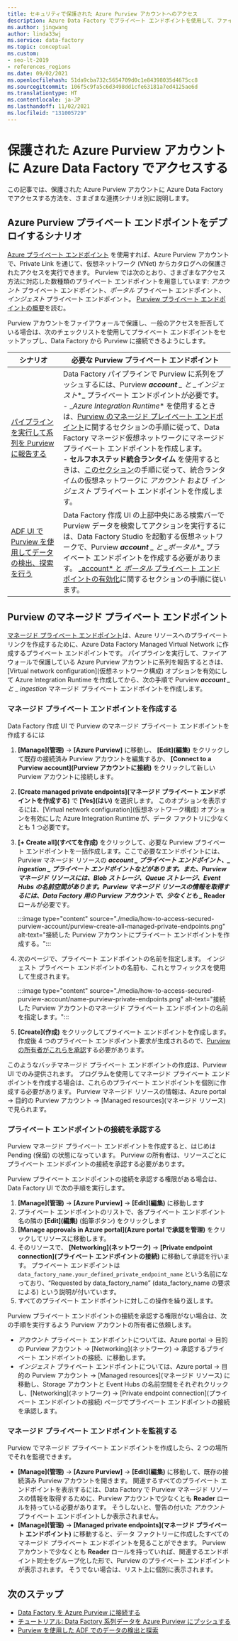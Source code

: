 ```yaml
---
title: セキュリティで保護された Azure Purview アカウントへのアクセス
description: Azure Data Factory でプライベート エンドポイントを使用して、ファイアウォールで保護された Azure Purview アカウントにアクセスする方法を説明します
ms.author: jingwang
author: linda33wj
ms.service: data-factory
ms.topic: conceptual
ms.custom:
- seo-lt-2019
- references_regions
ms.date: 09/02/2021
ms.openlocfilehash: 51da9cba732c5654709d0c1e84398035d4675cc8
ms.sourcegitcommit: 106f5c9fa5c6d3498dd1cfe63181a7ed4125ae6d
ms.translationtype: HT
ms.contentlocale: ja-JP
ms.lasthandoff: 11/02/2021
ms.locfileid: "131005729"
---
```

# <a name="access-a-secured-azure-purview-account-from-azure-data-factory"></a>保護された Azure Purview アカウントに Azure Data Factory でアクセスする

この記事では、保護された Azure Purview アカウントに Azure Data Factory でアクセスする方法を、さまざまな連携シナリオ別に説明します。

## <a name="azure-purview-private-endpoint-deployment-scenarios"></a>Azure Purview プライベート エンドポイントをデプロイするシナリオ

[Azure プライベート エンドポイント](../private-link/private-endpoint-overview.md) を使用すれば、Azure Purview アカウントで、Private Link を通じて、仮想ネットワーク (VNet) からカタログへの保護されたアクセスを実行できます。 Purview では次のとおり、さまざまなアクセス方法に対応した数種類のプライベート エンドポイントを用意しています: *アカウント* プライベート エンドポイント、*ポータル* プライベート エンドポイント、*インジェスト* プライベート エンドポイント。 [Purview プライベート エンドポイントの概要](../purview/catalog-private-link.md#conceptual-overview)を読む。 

Purview アカウントをファイアウォールで保護し、一般のアクセスを拒否している場合は、次のチェックリストを使用してプライベート エンドポイントをセットアップし、Data Factory から Purview に接続できるようにします。 

| シナリオ                                                     | 必要な Purview プライベート エンドポイント                           |
| ------------------------------------------------------------ | ------------------------------------------------------------ |
| [パイプラインを実行して系列を Purview に報告する](tutorial-push-lineage-to-purview.md) | Data Factory パイプラインで Purview に系列をプッシュするには、Purview ***account** _ と _*_インジェスト_*_ プライベート エンドポイントが必要です。 <br>- _*Azure Integration Runtime** を使用するときは、[Purview のマネージド プレイベート エンドポイント](#managed-private-endpoints-for-purview)に関するセクションの手順に従って、Data Factory マネージド仮想ネットワークにマネージド プライベート エンドポイントを作成します。<br>- **セルフホステッド統合ランタイム** を使用するときは、[このセクション](../purview/catalog-private-link-end-to-end.md#option-2---enable-account-portal-and-ingestion-private-endpoint-on-existing-azure-purview-accounts)の手順に従って、統合ランタイムの仮想ネットワークに *アカウント* および *インジェスト* プライベート エンドポイントを作成します。 |
| [ADF UI で Purview を使用してデータの検出、探索を行う](how-to-discover-explore-purview-data.md) | Data Factory 作成 UI の上部中央にある検索バーで Purview データを検索してアクションを実行するには、Data Factory Studio を起動する仮想ネットワークで、Purview ***account** _ と _*_ポータル_*_ プライベート エンドポイントを作成する必要があります。 [_account* と *ポータル* プライベート エンドポイントの有効化](../purview/catalog-private-link-account-portal.md#option-2---enable-account-and-portal-private-endpoint-on-existing-azure-purview-accounts)に関するセクションの手順に従います。 |

## <a name="managed-private-endpoints-for-purview"></a>Purview のマネージド プライベート エンドポイント

[マネージド プライベート エンドポイント](managed-virtual-network-private-endpoint.md#managed-private-endpoints)は、Azure リソースへのプライベート リンクを作成するために、Azure Data Factory Managed Virtual Network に作成するプライベート エンドポイントです。 パイプラインを実行して、ファイアウォールで保護している Azure Purview アカウントに系列を報告するときは、[Virtual network configuration]\(仮想ネットワーク構成\) オプションを有効にして Azure Integration Runtime を作成してから、次の手順で Purview ***account** _ と _ *_ingestion_** マネージド プライベート エンドポイントを作成します。

### <a name="create-managed-private-endpoints"></a>マネージド プライベート エンドポイントを作成する

Data Factory 作成 UI で Purview のマネージド プライベート エンドポイントを作成するには

1. **[Manage]\(管理\)**  ->  **[Azure Purview]** に移動し、 **[Edit]\(編集\)** をクリックして既存の接続済み Purview アカウントを編集するか、 **[Connect to a Purview account]\(Purview アカウントに接続\)** をクリックして新しい Purview アカウントに接続します。

2. **[Create managed private endpoints]\(マネージド プライベート エンドポイントを作成する\)** で **[Yes]\(はい\)** を選択します。 このオプションを表示するには、[Virtual network configuration]\(仮想ネットワーク構成\) オプションを有効にした Azure Integration Runtime が、データ ファクトリに少なくとも 1 つ必要です。

3. **[+ Create all]\(すべてを作成\)** をクリックして、必要な Purview プライベート エンドポイントを一括作成します。ここで必要なエンドポイントには、Purview マネージド リソースの **_account_ *_ プライベート エンドポイント、_* _ingestion_ *_ プライベート エンドポイントなどがあります。また、Purview マネージド リソースには、Blob ストレージ、Queue ストレージ、Event Hubs の名前空間があります。Purview マネージド リソースの情報を取得するには、Data Factory 用の Purview アカウントで、少なくとも _* Reader** ロールが必要です。

   :::image type="content" source="./media/how-to-access-secured-purview-account/purview-create-all-managed-private-endpoints.png" alt-text="接続した Purview アカウントにプライベート エンドポイントを作成する。":::

4. 次のページで、プライベート エンドポイントの名前を指定します。 インジェスト プライベート エンドポイントの名前も、これとサフィックスを使用して生成されます。

   :::image type="content" source="./media/how-to-access-secured-purview-account/name-purview-private-endpoints.png" alt-text="接続した Purview アカウントのマネージド プライベート エンドポイントの名前を指定します。":::

5. **[Create]\(作成\)** をクリックしてプライベート エンドポイントを作成します。 作成後 4 つのプライベート エンドポイント要求が生成されるので、[Purview の所有者がこれらを承認](#approve-private-endpoint-connections)する必要があります。

このようなバッチマネージド プライベート エンドポイントの作成は、Purview UI でのみ提供されます。 プログラムを使用してマネージド プライベート エンドポイントを作成する場合は、これらのプライベート エンドポイントを個別に作成する必要があります。 Purview マネージド リソースの情報は、Azure portal -> 目的の Purview アカウント -> [Managed resources]\(マネージド リソース\) で見られます。

### <a name="approve-private-endpoint-connections"></a>プライベート エンドポイントの接続を承認する

Purview マネージド プライベート エンドポイントを作成すると、はじめは Pending (保留) の状態になっています。 Purview の所有者は、リソースごとにプライベート エンドポイントの接続を承認する必要があります。

Purview プライベート エンドポイントの接続を承認する権限がある場合は、Data Factory UI で次の手順を実行します。 

1. **[Manage]\(管理\)**  ->  **[Azure Purview]**  ->  **[Edit]\(編集\)** に移動します
2. プライベート エンドポイントのリストで、各プライベート エンドポイント名の隣の **[Edit]\(編集\)** (鉛筆ボタン) をクリックします
3. **[Manage approvals in Azure portal]\(Azure portal で承認を管理\)** をクリックしてリソースに移動します。
4. そのリソースで、 **[Networking]\(ネットワーク\)**  ->  **[Private endpoint connection]\(プライベート エンドポイントの接続\)** に移動して承認を行います。 プライベート エンドポイントは `data_factory_name.your_defined_private_endpoint_name` という名前になっており、“Requested by data_factory_name” (data_factory_name の要求による) という説明が付いています。
5. すべてのプライベート エンドポイントに対しこの操作を繰り返します。

Purview プライベート エンドポイントの接続を承認する権限がない場合は、次の手順を実行するよう Purview アカウントの所有者に依頼します。

- *アカウント* プライベート エンドポイントについては、Azure portal -> 目的の Purview アカウント -> [Networking]\(ネットワーク\) -> 承認するプライベート エンドポイントの接続、に移動します。
- *インジェスト* プライベート エンドポイントについては、Azure portal -> 目的の Purview アカウント -> [Managed resources]\(マネージド リソース\) に移動し、Storage アカウントと Event Hubs の名前空間をそれぞれクリックし、[Networking]\(ネットワーク\) -> [Private endpoint connection]\(プライベート エンドポイントの接続\) ページでプライベート エンドポイントの接続を承認します。

### <a name="monitor-managed-private-endpoints"></a>マネージド プライベート エンドポイントを監視する

Purview でマネージド プライベート エンドポイントを作成したら、2 つの場所でそれを監視できます。

- **[Manage]\(管理\)**  ->  **[Azure Purview]**  ->  **[Edit]\(編集\)** に移動して、既存の接続済み Purview アカウントを開きます。 関連するすべてのプライベート エンドポイントを表示するには、Data Factory で Purview マネージド リソースの情報を取得するために、Purview アカウントで少なくとも **Reader** ロールを持っている必要があります。 そうしないと、警告の付いた *アカウント* プライベート エンドポイントしか表示されません。
- **[Manage]\(管理\)**  ->  **[Managed private endpoints]\(マネージド プライベート エンドポイント\)** に移動すると、データ ファクトリーに作成したすべてのマネージド プライベート エンドポイントを見ることができます。 Purview アカウントで少なくとも **Reader** ロールを持っていれば、関連するエンドポイント同士をグループ化した形で、Purview のプライベート エンドポイントが表示されます。 そうでない場合は、リスト上に個別に表示されます。

## <a name="nextsteps"></a>次のステップ 

- [Data Factory を Azure Purview に接続する](connect-data-factory-to-azure-purview.md)
- [チュートリアル: Data Factory 系列データを Azure Purview にプッシュする](tutorial-push-lineage-to-purview.md)
- [Purview を使用した ADF でのデータの検出と探索](how-to-discover-explore-purview-data.md)
